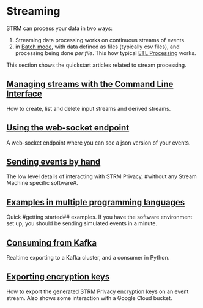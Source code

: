 # Streaming
[ETL]: https://en.wikipedia.org/wiki/Extract,_transform,_load

STRM can process your data in two ways:

1. Streaming data processing works on continuous streams of events.
2. in [Batch mode](../batch/index.md), with data defined as files (typically csv files), and processing being done _per file_. This how
   typical [ETL Processing][ETL] works.

This section shows the quickstart articles related to stream processing.

## [Managing streams with the Command Line Interface](./creating-streams.md)

How to create, list and delete input streams and derived streams.

## [Using the web-socket endpoint](./listen-web-socket.md)

A web-socket endpoint where you can see a json version of your events.

## [Sending events by hand](./sending-curl.md)

The low level details of interacting with STRM Privacy, #without any
Stream Machine specific software#.

## [Examples in multiple programming languages](./full-example.md)

Quick #getting started## examples. If you have the software environment
set up, you should be sending simulated events in a minute.

## [Consuming from Kafka](./exporting-kafka.md)

Realtime exporting to a Kafka cluster, and a consumer in Python.


## [Exporting encryption keys](../streaming/exporting-keys.md)

How to export the generated STRM Privacy encryption keys on an event stream. Also shows
some interaction with a Google Cloud bucket.
